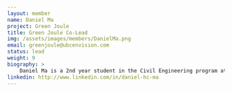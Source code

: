 ```yaml
---
layout: member
name: Daniel Ma
project: Green Joule
title: Green Joule Co-Lead
img: /assets/images/members/DanielMa.png
email: greenjoule@ubcenvision.com
status: lead
weight: 9
biography: >
    Daniel Ma is a 2nd year student in the Civil Engineering program at UBC. His passion for all things aquatic life related led him to his interest in joining Green Joule. After his first year being part of the Growth subteam, he became the Co-Lead of Green Joule. He loves being a leader in team-oriented environments and is always ready and willing to support his members. He hopes that Green Joule will truly push the limits of biofuels and pave the way towards a future of sustainable energy use. In his spare time, Daniel is a musician - a pianist, singer, and beatboxer - who enjoys performing at events. He is also an avid nature aquarium hobbyist who loves creating underwater worlds inspired by nature using live aquatic plants, fish, rocks and driftwood, and other nature decor. 
linkedin: http://www.linkedin.com/in/daniel-hc-ma
---
```

